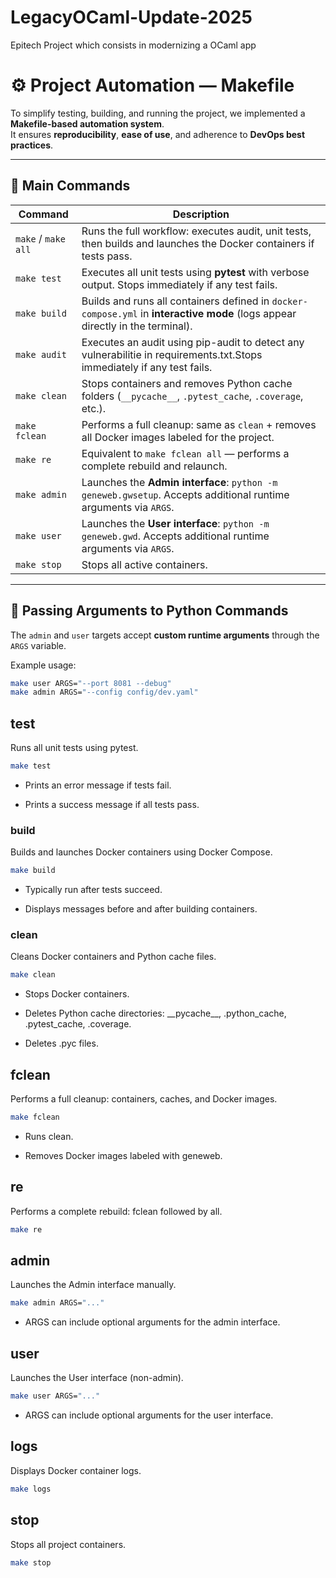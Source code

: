# LegacyOCaml-Update-2025
Epitech Project which consists in modernizing a OCaml app


# ⚙️ Project Automation — Makefile

To simplify testing, building, and running the project, we implemented a **Makefile-based automation system**.  
It ensures **reproducibility**, **ease of use**, and adherence to **DevOps best practices**.

---

## 🧩 Main Commands

| Command | Description |
|----------|--------------|
| `make` / `make all` | Runs the full workflow: executes audit, unit tests, then builds and launches the Docker containers if tests pass. |
| `make test` | Executes all unit tests using **pytest** with verbose output. Stops immediately if any test fails. |
| `make build` | Builds and runs all containers defined in `docker-compose.yml` in **interactive mode** (logs appear directly in the terminal). |
| `make audit` | Executes an audit using pip-audit to detect any vulnerabilitie in requirements.txt.Stops immediately if any test fails.
| `make clean` | Stops containers and removes Python cache folders (`__pycache__`, `.pytest_cache`, `.coverage`, etc.). |
| `make fclean` | Performs a full cleanup: same as `clean` + removes all Docker images labeled for the project. |
| `make re` | Equivalent to `make fclean all` — performs a complete rebuild and relaunch. |
| `make admin` | Launches the **Admin interface**: `python -m geneweb.gwsetup`. Accepts additional runtime arguments via `ARGS`. |
| `make user` | Launches the **User interface**: `python -m geneweb.gwd`. Accepts additional runtime arguments via `ARGS`. |
| `make stop` | Stops all active containers. |

---

## 🧠 Passing Arguments to Python Commands

The `admin` and `user` targets accept **custom runtime arguments** through the `ARGS` variable.  

Example usage:

```bash
make user ARGS="--port 8081 --debug"
make admin ARGS="--config config/dev.yaml"
```

## test

Runs all unit tests using pytest.

```bash
make test
```

*   Prints an error message if tests fail.
    
*   Prints a success message if all tests pass.
    

### build

Builds and launches Docker containers using Docker Compose.

```bash
make build
```

*   Typically run after tests succeed.
    
*   Displays messages before and after building containers.
    

### clean

Cleans Docker containers and Python cache files.

```bash
make clean
```

*   Stops Docker containers.
    
*   Deletes Python cache directories: \_\_pycache\_\_, .python\_cache, .pytest\_cache, .coverage.
    
*   Deletes .pyc files.
    

## fclean

Performs a full cleanup: containers, caches, and Docker images.

```bash
make fclean
```

*   Runs clean.
    
*   Removes Docker images labeled with geneweb.
    

## re

Performs a complete rebuild: fclean followed by all.

```bash
make re
```

## admin

Launches the Admin interface manually.

```bash
make admin ARGS="..."
```

*   ARGS can include optional arguments for the admin interface.
    

## user

Launches the User interface (non-admin).

```bash
make user ARGS="..."
```

*   ARGS can include optional arguments for the user interface.
    

## logs

Displays Docker container logs.

```bash
make logs
```

## stop

Stops all project containers.

```bash
make stop
```
